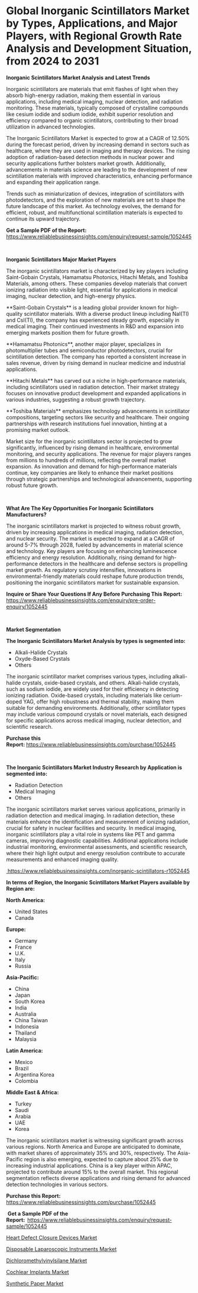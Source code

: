 <p><h1>Global Inorganic Scintillators Market by Types, Applications, and Major Players, with Regional Growth Rate Analysis and Development Situation, from 2024 to 2031</h1></p><p><strong>Inorganic Scintillators Market Analysis and Latest Trends</strong></p>
<p><p>Inorganic scintillators are materials that emit flashes of light when they absorb high-energy radiation, making them essential in various applications, including medical imaging, nuclear detection, and radiation monitoring. These materials, typically composed of crystalline compounds like cesium iodide and sodium iodide, exhibit superior resolution and efficiency compared to organic scintillators, contributing to their broad utilization in advanced technologies.</p><p>The Inorganic Scintillators Market is expected to grow at a CAGR of 12.50% during the forecast period, driven by increasing demand in sectors such as healthcare, where they are used in imaging and therapy devices. The rising adoption of radiation-based detection methods in nuclear power and security applications further bolsters market growth. Additionally, advancements in materials science are leading to the development of new scintillation materials with improved characteristics, enhancing performance and expanding their application range.</p><p>Trends such as miniaturization of devices, integration of scintillators with photodetectors, and the exploration of new materials are set to shape the future landscape of this market. As technology evolves, the demand for efficient, robust, and multifunctional scintillation materials is expected to continue its upward trajectory.</p></p>
<p><strong>Get a Sample PDF of the Report:&nbsp;</strong> <a href="https://www.reliablebusinessinsights.com/enquiry/request-sample/1052445?utm_campaign=1109&utm_medium=2&utm_source=Github&utm_content=ia&utm_term=05112024&utm_id=inorganic-scintillators">https://www.reliablebusinessinsights.com/enquiry/request-sample/1052445</a></p>
<p>&nbsp;</p>
<p><strong>Inorganic Scintillators Major Market Players</strong></p>
<p><p>The inorganic scintillators market is characterized by key players including Saint-Gobain Crystals, Hamamatsu Photonics, Hitachi Metals, and Toshiba Materials, among others. These companies develop materials that convert ionizing radiation into visible light, essential for applications in medical imaging, nuclear detection, and high-energy physics.</p><p>**Saint-Gobain Crystals** is a leading global provider known for high-quality scintillator materials. With a diverse product lineup including NaI(Tl) and CsI(Tl), the company has experienced steady growth, especially in medical imaging. Their continued investments in R&D and expansion into emerging markets position them for future growth.</p><p>**Hamamatsu Photonics**, another major player, specializes in photomultiplier tubes and semiconductor photodetectors, crucial for scintillation detection. The company has reported a consistent increase in sales revenue, driven by rising demand in nuclear medicine and industrial applications.</p><p>**Hitachi Metals** has carved out a niche in high-performance materials, including scintillators used in radiation detection. Their market strategy focuses on innovative product development and expanded applications in various industries, suggesting a robust growth trajectory.</p><p>**Toshiba Materials** emphasizes technology advancements in scintillator compositions, targeting sectors like security and healthcare. Their ongoing partnerships with research institutions fuel innovation, hinting at a promising market outlook.</p><p>Market size for the inorganic scintillators sector is projected to grow significantly, influenced by rising demand in healthcare, environmental monitoring, and security applications. The revenue for major players ranges from millions to hundreds of millions, reflecting the overall market expansion. As innovation and demand for high-performance materials continue, key companies are likely to enhance their market positions through strategic partnerships and technological advancements, supporting robust future growth.</p></p>
<p>&nbsp;</p>
<p><strong>What Are The Key Opportunities For Inorganic Scintillators Manufacturers?</strong></p>
<p><p>The inorganic scintillators market is projected to witness robust growth, driven by increasing applications in medical imaging, radiation detection, and nuclear security. The market is expected to expand at a CAGR of around 5-7% through 2028, fueled by advancements in material science and technology. Key players are focusing on enhancing luminescence efficiency and energy resolution. Additionally, rising demand for high-performance detectors in the healthcare and defense sectors is propelling market growth. As regulatory scrutiny intensifies, innovations in environmental-friendly materials could reshape future production trends, positioning the inorganic scintillators market for sustainable expansion.</p></p>
<p><strong>Inquire or Share Your Questions If Any Before Purchasing This Report:</strong> <a href="https://www.reliablebusinessinsights.com/enquiry/pre-order-enquiry/1052445?utm_campaign=1109&utm_medium=2&utm_source=Github&utm_content=ia&utm_term=05112024&utm_id=inorganic-scintillators">https://www.reliablebusinessinsights.com/enquiry/pre-order-enquiry/1052445</a></p>
<p>&nbsp;</p>
<p><strong>Market Segmentation</strong></p>
<p><strong>The Inorganic Scintillators Market Analysis by types is segmented into:</strong></p>
<p><ul><li>Alkali-Halide Crystals</li><li>Oxyde-Based Crystals</li><li>Others</li></ul></p>
<p><p>The inorganic scintillator market comprises various types, including alkali-halide crystals, oxide-based crystals, and others. Alkali-halide crystals, such as sodium iodide, are widely used for their efficiency in detecting ionizing radiation. Oxide-based crystals, including materials like cerium-doped YAG, offer high robustness and thermal stability, making them suitable for demanding environments. Additionally, other scintillator types may include various compound crystals or novel materials, each designed for specific applications across medical imaging, nuclear detection, and scientific research.</p></p>
<p><strong>Purchase this Report:&nbsp;</strong><a href="https://www.reliablebusinessinsights.com/purchase/1052445?utm_campaign=1109&utm_medium=2&utm_source=Github&utm_content=ia&utm_term=05112024&utm_id=inorganic-scintillators">https://www.reliablebusinessinsights.com/purchase/1052445</a></p>
<p>&nbsp;</p>
<p><strong>The Inorganic Scintillators Market Industry Research by Application is segmented into:</strong></p>
<p><ul><li>Radiation Detection</li><li>Medical Imaging</li><li>Others</li></ul></p>
<p><p>The inorganic scintillators market serves various applications, primarily in radiation detection and medical imaging. In radiation detection, these materials enhance the identification and measurement of ionizing radiation, crucial for safety in nuclear facilities and security. In medical imaging, inorganic scintillators play a vital role in systems like PET and gamma cameras, improving diagnostic capabilities. Additional applications include industrial monitoring, environmental assessments, and scientific research, where their high light output and energy resolution contribute to accurate measurements and enhanced imaging quality.</p></p>
<p><a href="https://www.reliablebusinessinsights.com/inorganic-scintillators-r1052445?utm_campaign=1109&utm_medium=2&utm_source=Github&utm_content=ia&utm_term=05112024&utm_id=inorganic-scintillators">&nbsp;https://www.reliablebusinessinsights.com/inorganic-scintillators-r1052445</a></p>
<p><strong>In terms of Region, the Inorganic Scintillators Market Players available by Region are:</strong></p>
<p>
    <p> <strong> North America: </strong>
        <ul>
            <li>United States</li>
            <li>Canada</li>
        </ul>
        </p> 
    <p> <strong> Europe: </strong>
        <ul>
            <li>Germany</li>
            <li>France</li>
            <li>U.K.</li>
            <li>Italy</li>
            <li>Russia</li>
        </ul>
        </p> 
    <p> <strong> Asia-Pacific: </strong>
        <ul>
            <li>China</li>
            <li>Japan</li>
            <li>South Korea</li>
            <li>India</li>
            <li>Australia</li>
            <li>China Taiwan</li>
            <li>Indonesia</li>
            <li>Thailand</li>
            <li>Malaysia</li>
        </ul>
        </p> 
    <p> <strong> Latin America: </strong>
        <ul>
            <li>Mexico</li>
            <li>Brazil</li>
            <li>Argentina Korea</li>
            <li>Colombia</li>
        </ul>
        </p> 
    <p> <strong> Middle East & Africa: </strong>
        <ul>
            <li>Turkey</li>
            <li>Saudi</li>
            <li>Arabia</li>
            <li>UAE</li>
            <li>Korea</li>
        </ul>
    </p>
    </p>
<p><p>The inorganic scintillators market is witnessing significant growth across various regions. North America and Europe are anticipated to dominate, with market shares of approximately 35% and 30%, respectively. The Asia-Pacific region is also emerging, expected to capture about 25% due to increasing industrial applications. China is a key player within APAC, projected to contribute around 15% to the overall market. This regional segmentation reflects diverse applications and rising demand for advanced detection technologies in various sectors.</p></p>
<p><strong>Purchase this Report: </strong><a href="https://www.reliablebusinessinsights.com/purchase/1052445?utm_campaign=1109&utm_medium=2&utm_source=Github&utm_content=ia&utm_term=05112024&utm_id=inorganic-scintillators">https://www.reliablebusinessinsights.com/purchase/1052445</a></p>
<p>&nbsp;<strong>Get a Sample PDF of the Report:&nbsp;&nbsp;</strong><a href="https://www.reliablebusinessinsights.com/enquiry/request-sample/1052445?utm_campaign=1109&utm_medium=2&utm_source=Github&utm_content=ia&utm_term=05112024&utm_id=inorganic-scintillators">https://www.reliablebusinessinsights.com/enquiry/request-sample/1052445</a></p>
<p><strong></strong></p>
<p><p><a href="https://issuu.com/reportprime-2/docs/heart-defect-closure-devices-market_0a535bd733117e?utm_campaign=1109&utm_medium=2&utm_source=Github&utm_content=ia&utm_term=05112024&utm_id=inorganic-scintillators">Heart Defect Closure Devices Market</a></p><p><a href="https://issuu.com/reportprime-2/docs/disposable-laparoscopic-instruments_d4edf0598438f0?utm_campaign=1109&utm_medium=2&utm_source=Github&utm_content=ia&utm_term=05112024&utm_id=inorganic-scintillators">Disposable Laparoscopic Instruments Market</a></p><p><a href="https://github.com/seraphinaqist/Market-Research-Report-List-1/blob/main/dichloromethylvinylsilane-market.md?utm_campaign=1109&utm_medium=2&utm_source=Github&utm_content=ia&utm_term=05112024&utm_id=inorganic-scintillators">Dichloromethylvinylsilane Market</a></p><p><a href="https://issuu.com/reportprime-2/docs/cochlear-implants-market-size-2030._3118786518e734?utm_campaign=1109&utm_medium=2&utm_source=Github&utm_content=ia&utm_term=05112024&utm_id=inorganic-scintillators">Cochlear Implants Market</a></p><p><a href="https://github.com/stumpefzclearez/Market-Research-Report-List-1/blob/main/synthetic-paper-market.md?utm_campaign=1109&utm_medium=2&utm_source=Github&utm_content=ia&utm_term=05112024&utm_id=inorganic-scintillators">Synthetic Paper Market</a></p></p>